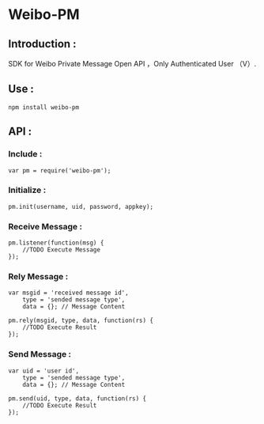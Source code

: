 # Weibo-PM

## Introduction :

SDK for Weibo Private Message Open API ，Only Authenticated User （V）.

## Use :

	npm install weibo-pm

## API :

### Include :
	
	var pm = require('weibo-pm');

### Initialize :

	pm.init(username, uid, password, appkey);
	
### Receive Message :

	pm.listener(function(msg) {
		//TODO Execute Message
	});

### Rely Message :

	var msgid = 'received message id',
		type = 'sended message type',
		data = {}; // Message Content
	
	pm.rely(msgid, type, data, function(rs) {
		//TODO Execute Result
	});

### Send Message :

	var uid = 'user id',
		type = 'sended message type',
		data = {}; // Message Content
	
	pm.send(uid, type, data, function(rs) {
		//TODO Execute Result
	});
	
